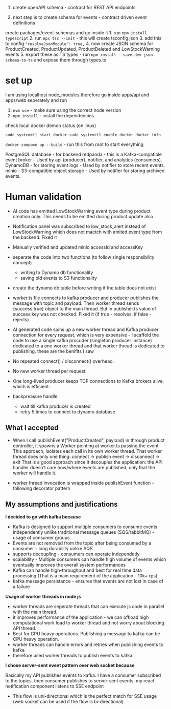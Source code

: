 1. create openAPI schema - contract for REST API endpoints

2. next step is to create schema for events - contract driven event definitions 

create packages/event-schemas and go inside it
    1. run `npm install typescript`
    2. run `npx tsc --init` - this will create tsconfig.json
    3. add this to config `"resolveJsonModule": true,`
    4. now create JSON schema for ProductCreated, ProductUpdated, ProductDeleted and LowStockWarning events
    5. export these as TS types - run `npm install --save-dev json-schema-to-ts` and expose them through types.ts


# set up

I am using localhost node_modules therefore go inside apps/api and apps/web seperately and run 
1. `nvm use` - make sure using the correct node version
2. `npm install` - install the dependencies

check local docker demon status (on linux)

`
sudo systemctl start docker
sudo systemctl enable docker
docker info
`

`docker compose up --build` - run this from root to start everything


PostgreSQL database - for backend
redpanda - this is a Kafka-compatible event broker
         - Used by api (producer), notifier, and analytics (consumers).
DynamoDB - for storing event logs
         - Used by notifier to store recent events.
minio - S3-compatible object storage
      - Used by notifier for storing archived events.


<h1>Human validation</h1>


- AI code has emitted LowStockWarning event type during product creation only. This needs to be emitted during product update also
- Notification panel was subscribed to low_stock_alert instead of LowStockWarning which does not mactch with emited event type from the backend. Fixed it
- Manually verified and updated minio accessId and accessKey
- seperate the code into two functions (to follow single responsibility concept) 
    - writing to Dynamo db functionality 
    - saving old events to S3 functionality 
- create the dynamo db table before writing if the table does not exist
- worker.ts file connects to kafka producer and producer publishes the message with topic and payload. Then worker thread sends {success:true} object to the main thread. But in publisher.ts value of success key was not checked. Fixed it (if true - resolves. if false - rejects)
- AI generated code spins up a new worker thread and Kafka producer connection for every request, which is very expensive - I scaffold the code to use a single kafka procuder (singleton producer instance) dedicated to a one worker thread and that worker thread is dedicated to publishing.
these are the benifits I saw
- No repeated connect() / disconnect() overhead.

- No new worker thread per request.

- One long-lived producer keeps TCP connections to Kafka brokers alive, which is efficient.

- backpreasure handle 
    - wait till kafka producer is created
    - retry 5 times to connect to dynamo database

What I accepted
------------------
- When I call publishEvent("ProductCreated", payload) in through product controller, it spawns a Worker pointing at worker.ts passing the event This approach, isolates each call in its own worker thread. That worker thread does only one thing: connect -> publish event -> disconnect -> exit
That is a good approach since it decouples the application: the API handler doesn’t care how/where events are published, only that the worker will handle it.

- worker thread invocation is wrapped inside publishEvent function - following decorator pattern

My assumptions and justifications
---------------------------------

<b>I decided to go with kafka because</b>

- Kafka is designed to support multiple consumers to consume events independently unlike traditional message queues (SQS/rabbitMQ) - usage of consumer groups
-  Events are not removed from the topic after being consumed by a consumer - long durability unlike SQS
- supports decoupling - consumers can operate independetly
- scalability - Multiple consumers can handle high volume of events which eventually improves the overall system performances
- Kafka can handle high-throughput and best for real time data processing (That is a main requirement of the application - 10k+ rps)
- kafka message persistance - ensures that events are not lost in case of a failure


<b>Usage of worker threads in node js</b>

- worker threads are seperate threads that can execute js code in parallel with the main thread.
- it improves performance of the application - we can offload high computational work load to worker thread and not worry about blocking API thread.
- Best for CPU heavy operations. Publishing a message to kafka can be CPU heavy operation. 
- worker threads can handle errors and retries when publishing events to kafka
- therefore used worker threads to publish events to kafka


<b>I chose server-sent event pattern over web socket because</b>

Basically my API publishes events to kafka.
I have a consumer subscribed to the topics.
then consumer publishes to server-sent events.
my react notification component listens to SSE endpoint

- This flow is uni-directional which is the perfect match for SSE usage (web socket can be used if the flow is bi-directional)





